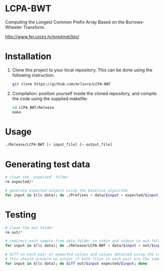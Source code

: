 # LCPA-BWT
Computing the Longest Common Prefix Array Based on the Burrows-Wheeler Transform.

http://www.fer.unizg.hr/predmet/bio/

# Installation
1. Clone this project to your local repository. This can be done using the following instruction:

    ```sh
    git clone https://github.com/mrlovre/LCPA-BWT
    ```

2. Compilation: position yourself inside the cloned repository, and compile the code using the supplied makefile:

    ```sh
    cd LCPA_BWT/Release
    make
    ```

# Usage
```sh
./Release/LCPA-BWT [< input_file] [> output_file]
```

# Generating test data
```sh
# clean the 'expected' folder
rm expected/*

# generate expected outputs using the baseline algorithm
for input in $(ls data); do ./Prefixes < data/$input > expected/$input; done
```

# Testing
```sh
# clean the out folder
rm out/*

# redirect each sample from data folder to stdin and stdout to out folder
for input in $(ls data); do ./Release/LCPA-BWT < data/$input > out/$input; done

# diff on each pair of expected values and values obtained using the LCPA-BWT algorithm
# this should produce no output if both files in each pair are the same
for input in $(ls data); do diff out/$input expected/$input; done
```
